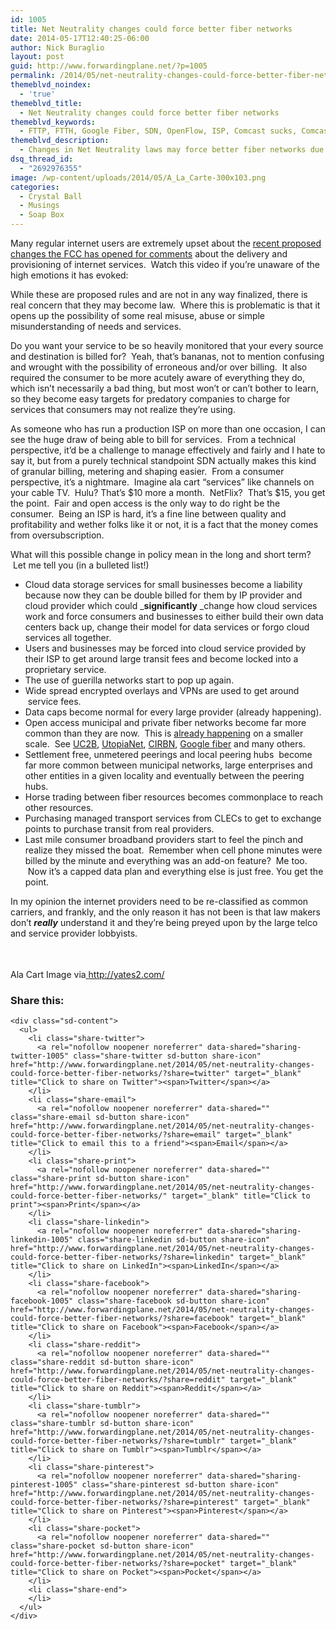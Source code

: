 ```yaml
---
id: 1005
title: Net Neutrality changes could force better fiber networks
date: 2014-05-17T12:40:25-06:00
author: Nick Buraglio
layout: post
guid: http://www.forwardingplane.net/?p=1005
permalink: /2014/05/net-neutrality-changes-could-force-better-fiber-networks/
themeblvd_noindex:
  - 'true'
themeblvd_title:
  - Net Neutrality changes could force better fiber networks
themeblvd_keywords:
  - FTTP, FTTH, Google Fiber, SDN, OpenFlow, ISP, Comcast sucks, Comcast, FCC, Net NEutrality, Nick Buraglio, UC2B, fiber to the home, municipal networks
themeblvd_description:
  - Changes in Net Neutrality laws may force better fiber networks due to frustration with monopolistic internet service providers
dsq_thread_id:
  - "2692976355"
image: /wp-content/uploads/2014/05/A_La_Carte-300x103.png
categories:
  - Crystal Ball
  - Musings
  - Soap Box
---
```

Many regular internet users are extremely upset about the <a href="http://techcrunch.com/2014/05/15/fccs-proposed-net-neutrality-rules-pass-3-2-enter-4-month-comment-period/" target="_blank">recent proposed changes the FCC has opened for comments</a> about the delivery and provisioning of internet services.  Watch this video if you&#8217;re unaware of the high emotions it has evoked:



While these are proposed rules and are not in any way finalized, there is real concern that they may become law.  Where this is problematic is that it opens up the possibility of some real misuse, abuse or simple misunderstanding of needs and services.

Do you want your service to be so heavily monitored that your every source and destination is billed for?  Yeah, that&#8217;s bananas, not to mention confusing and wrought with the possibility of erroneous and/or over billing.  It also required the consumer to be more acutely aware of everything they do, which isn&#8217;t necessarily a bad thing, but most won&#8217;t or can&#8217;t bother to learn, so they become easy targets for predatory companies to charge for services that consumers may not realize they&#8217;re using.

As someone who has run a production ISP on more than one occasion, I can see the huge draw of being able to bill for services.  From a technical perspective, it&#8217;d be a challenge to manage effectively and fairly and I hate to say it, but from a purely technical standpoint SDN actually makes this kind of granular billing, metering and shaping easier.  From a consumer perspective, it&#8217;s a nightmare.  Imagine ala cart &#8220;services&#8221; like channels on your cable TV.  Hulu? That&#8217;s $10 more a month.  NetFlix?  That&#8217;s $15, you get the point.  Fair and open access is the only way to do right be the consumer.  Being an ISP is hard, it&#8217;s a fine line between quality and profitability and wether folks like it or not, it is a fact that the money comes from oversubscription.

What will this possible change in policy mean in the long and short term?  Let me tell you (in a bulleted list!)

  * Cloud data storage services for small businesses become a liability because now they can be double billed for them by IP provider and cloud provider which could _**significantly** _change how cloud services work and force consumers and businesses to either build their own data centers back up, change their model for data services or forgo cloud services all together.
  * Users and businesses may be forced into cloud service provided by their ISP to get around large transit fees and become locked into a proprietary service.
  * The use of guerilla networks start to pop up again.
  * Wide spread encrypted overlays and VPNs are used to get around  service fees.
  * Data caps become normal for every large provider (already happening).
  * Open access municipal and private fiber networks become far more common than they are now.  This is <a href="http://city-council.cityofdavis.org/Media/Default/Documents/PDF/CityCouncil/CouncilMeetings/Agendas/20140422/04G-RFEI-for-Davis-Broadband.pdf" target="_blank">already happening</a> on a smaller scale.  See <a href="http://www.uc2b.net" target="_blank">UC2B</a>, <a href="http://www.utopianet.org/" target="_blank">UtopiaNet</a>, <a href="http://www.cirbn.org/" target="_blank">CIRBN</a>, <a href="https://fiber.google.com/about/" target="_blank">Google fiber</a> and many others.
  * Settlement free, unmetered peerings and local peering hubs  become far more common between municipal networks, large enterprises and other entities in a given locality and eventually between the peering hubs.
  * Horse trading between fiber resources becomes commonplace to reach other resources.
  * Purchasing managed transport services from CLECs to get to exchange points to purchase transit from real providers.
  * Last mile consumer broadband providers start to feel the pinch and realize they missed the boat.  Remember when cell phone minutes were billed by the minute and everything was an add-on feature?  Me too.  Now it&#8217;s a capped data plan and everything else is just free. You get the point.

In my opinion the internet providers need to be re-classified as common carriers, and frankly, and the only reason it has not been is that law makers don&#8217;t _**really**_ understand it and they&#8217;re being preyed upon by the large telco and service provider lobbyists.

<span style="line-height: 1.5em;"> </span>

Ala Cart Image via<a href=" http://yates2.com/" target="_blank"> http://yates2.com/</a>

<div class="sharedaddy sd-sharing-enabled">
  <div class="robots-nocontent sd-block sd-social sd-social-icon-text sd-sharing">
    <h3 class="sd-title">
      Share this:
    </h3>
    
    <div class="sd-content">
      <ul>
        <li class="share-twitter">
          <a rel="nofollow noopener noreferrer" data-shared="sharing-twitter-1005" class="share-twitter sd-button share-icon" href="http://www.forwardingplane.net/2014/05/net-neutrality-changes-could-force-better-fiber-networks/?share=twitter" target="_blank" title="Click to share on Twitter"><span>Twitter</span></a>
        </li>
        <li class="share-email">
          <a rel="nofollow noopener noreferrer" data-shared="" class="share-email sd-button share-icon" href="http://www.forwardingplane.net/2014/05/net-neutrality-changes-could-force-better-fiber-networks/?share=email" target="_blank" title="Click to email this to a friend"><span>Email</span></a>
        </li>
        <li class="share-print">
          <a rel="nofollow noopener noreferrer" data-shared="" class="share-print sd-button share-icon" href="http://www.forwardingplane.net/2014/05/net-neutrality-changes-could-force-better-fiber-networks/" target="_blank" title="Click to print"><span>Print</span></a>
        </li>
        <li class="share-linkedin">
          <a rel="nofollow noopener noreferrer" data-shared="sharing-linkedin-1005" class="share-linkedin sd-button share-icon" href="http://www.forwardingplane.net/2014/05/net-neutrality-changes-could-force-better-fiber-networks/?share=linkedin" target="_blank" title="Click to share on LinkedIn"><span>LinkedIn</span></a>
        </li>
        <li class="share-facebook">
          <a rel="nofollow noopener noreferrer" data-shared="sharing-facebook-1005" class="share-facebook sd-button share-icon" href="http://www.forwardingplane.net/2014/05/net-neutrality-changes-could-force-better-fiber-networks/?share=facebook" target="_blank" title="Click to share on Facebook"><span>Facebook</span></a>
        </li>
        <li class="share-reddit">
          <a rel="nofollow noopener noreferrer" data-shared="" class="share-reddit sd-button share-icon" href="http://www.forwardingplane.net/2014/05/net-neutrality-changes-could-force-better-fiber-networks/?share=reddit" target="_blank" title="Click to share on Reddit"><span>Reddit</span></a>
        </li>
        <li class="share-tumblr">
          <a rel="nofollow noopener noreferrer" data-shared="" class="share-tumblr sd-button share-icon" href="http://www.forwardingplane.net/2014/05/net-neutrality-changes-could-force-better-fiber-networks/?share=tumblr" target="_blank" title="Click to share on Tumblr"><span>Tumblr</span></a>
        </li>
        <li class="share-pinterest">
          <a rel="nofollow noopener noreferrer" data-shared="sharing-pinterest-1005" class="share-pinterest sd-button share-icon" href="http://www.forwardingplane.net/2014/05/net-neutrality-changes-could-force-better-fiber-networks/?share=pinterest" target="_blank" title="Click to share on Pinterest"><span>Pinterest</span></a>
        </li>
        <li class="share-pocket">
          <a rel="nofollow noopener noreferrer" data-shared="" class="share-pocket sd-button share-icon" href="http://www.forwardingplane.net/2014/05/net-neutrality-changes-could-force-better-fiber-networks/?share=pocket" target="_blank" title="Click to share on Pocket"><span>Pocket</span></a>
        </li>
        <li class="share-end">
        </li>
      </ul>
    </div>
  </div>
</div>